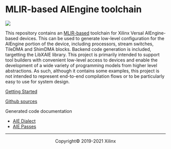 # MLIR-based AIEngine toolchain

![](https://mlir.llvm.org//mlir-logo.png)

This repository contains an [MLIR-based](https://mlir.llvm.org/) toolchain for Xilinx Versal AIEngine-based devices.  This can be used to generate low-level configuration for the AIEngine portion of the device, including processors, stream switches, TileDMA and ShimDMA blocks. Backend code generation is included, targetting the LibXAIE library.  This project is primarily intended to support tool builders with convenient low-level access to devices and enable the development of a wide variety of programming models from higher level abstractions.  As such, although it contains some examples, this project is not intended to represent end-to-end compilation flows or to be particularly easy to use for system design.

[Getting Started](Building.md)

[Github sources](https://github.com/Xilinx/mlir-aie)

Generated code documentation
- [AIE Dialect](AIEDialect.md)
- [AIE Passes](AIEPasses.md)

-----

<p align="center">Copyright&copy; 2019-2021 Xilinx</p>
